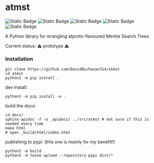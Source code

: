 # atmst

![Static Badge](https://img.shields.io/badge/license-MIT-blue) ![Static Badge](https://img.shields.io/badge/works%20on%20my%20machine-green) ![Static Badge](https://img.shields.io/badge/test%20coverage-0%25-red) ![Static Badge](https://img.shields.io/badge/docs-maybe%20one%20day-red) ![Static Badge](https://img.shields.io/badge/cryptography-certified%20hand--rolled-yellow) 

A Python library for wrangling atproto-flavoured Merkle Search Trees

Current status: ⚠️ prototype ⚠️

### Installation

```
git clone https://github.com/DavidBuchanan314/atmst
cd atmst
python3 -m pip install .
```

dev install:

```
python3 -m pip install -e .
```

build the docs:

```
cd docs/
sphinx-apidoc -f -o _apidocs/ ../src/atmst # not sure if this is needed every time
make html
# open _build/html/index.html
```

publishing to pypi: (this one is mainly for my benefit!)

```
python3 -m build
python3 -m twine upload --repository pypi dist/*
```
